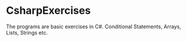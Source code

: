 # CsharpExercises
The programs are basic exercises in C#. Conditional Statements, Arrays, Lists, Strings etc.

